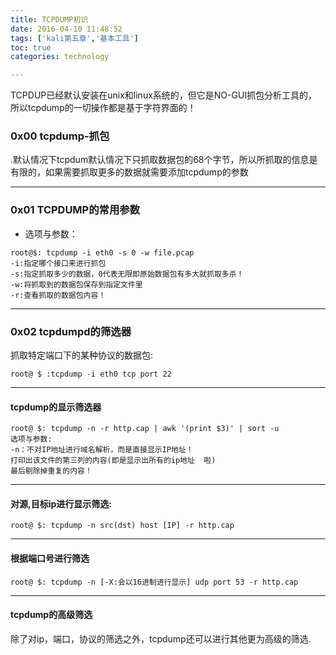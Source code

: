 ```yaml
---
title: TCPDUMP初识
date: 2016-04-10 11:48:52
tags: ['kali第五章','基本工具']
toc: true
categories: technology

---
```


TCPDUP已经默认安装在unix和linux系统的，但它是NO-GUI抓包分析工具的，所以tcpdump的一切操作都是基于字符界面的！

### 0x00 tcpdump-抓包

.默认情况下tcpdum默认情况下只抓取数据包的68个字节，所以所抓取的信息是有限的，如果需要抓取更多的数据就需要添加tcpdump的参数

---
### 0x01 TCPDUMP的常用参数
 
* 选项与参数：

```
root@$: tcpdump -i eth0 -s 0 -w file.pcap
-i:指定哪个接口来进行抓包
-s:指定抓取多少的数据，0代表无限即原始数据包有多大就抓取多杀！
-w:将抓取到的数据包保存到指定文件里
-r:查看抓取的数据包内容！
```

---
### 0x02 tcpdumpd的筛选器

抓取特定端口下的某种协议的数据包:
```
root@ $ :tcpdump -i eth0 tcp port 22
```

---
#### tcpdump的显示筛选器
```
root@ $: tcpdump -n -r http.cap | awk '(print $3)' | sort -u
选项与参数:
-n：不对IP地址进行域名解析，而是直接显示IP地址！
打印出该文件的第三列的内容(即是显示出所有的ip地址  啦)
最后剔除掉重复的内容！
```

---
#### 对源,目标ip进行显示筛选:
```
root@ $: tcpdump -n src(dst) host [IP] -r http.cap
```

---
#### 根据端口号进行筛选
```
root@ $: tcpdump -n [-X:会以16进制进行显示] udp port 53 -r http.cap
```
---
#### tcpdump的高级筛选
除了对ip，端口，协议的筛选之外，tcpdump还可以进行其他更为高级的筛选.


